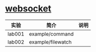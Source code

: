 # [websocket](https://github.com/gorilla/websocket)

|实验|简介|说明|
|---|---|---|
|lab001|example/command| |
|lab002|example/filewatch| |